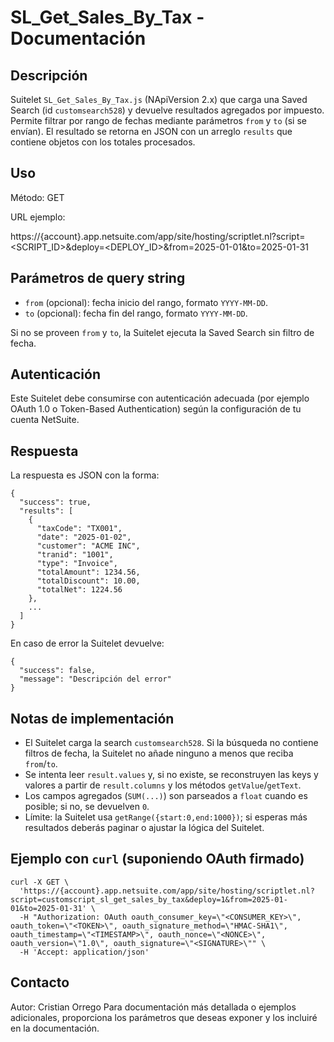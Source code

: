 # SL_Get_Sales_By_Tax - Documentación

Descripción
-----------
Suitelet `SL_Get_Sales_By_Tax.js` (NApiVersion 2.x) que carga una Saved Search (id `customsearch528`) y devuelve resultados agregados por impuesto. Permite filtrar por rango de fechas mediante parámetros `from` y `to` (si se envían). El resultado se retorna en JSON con un arreglo `results` que contiene objetos con los totales procesados.

Uso
---
Método: GET

URL ejemplo:

https://{account}.app.netsuite.com/app/site/hosting/scriptlet.nl?script=<SCRIPT_ID>&deploy=<DEPLOY_ID>&from=2025-01-01&to=2025-01-31

Parámetros de query string
--------------------------
- `from` (opcional): fecha inicio del rango, formato `YYYY-MM-DD`.
- `to` (opcional): fecha fin del rango, formato `YYYY-MM-DD`.

Si no se proveen `from` y `to`, la Suitelet ejecuta la Saved Search sin filtro de fecha.

Autenticación
-------------
Este Suitelet debe consumirse con autenticación adecuada (por ejemplo OAuth 1.0 o Token-Based Authentication) según la configuración de tu cuenta NetSuite.

Respuesta
---------
La respuesta es JSON con la forma:

```
{
  "success": true,
  "results": [
    {
      "taxCode": "TX001",
      "date": "2025-01-02",
      "customer": "ACME INC",
      "tranid": "1001",
      "type": "Invoice",
      "totalAmount": 1234.56,
      "totalDiscount": 10.00,
      "totalNet": 1224.56
    },
    ...
  ]
}
```

En caso de error la Suitelet devuelve:

```
{
  "success": false,
  "message": "Descripción del error"
}
```

Notas de implementación
-----------------------
- El Suitelet carga la search `customsearch528`. Si la búsqueda no contiene filtros de fecha, la Suitelet no añade ninguno a menos que reciba `from`/`to`.
- Se intenta leer `result.values` y, si no existe, se reconstruyen las keys y valores a partir de `result.columns` y los métodos `getValue`/`getText`.
- Los campos agregados (`SUM(...)`) son parseados a `float` cuando es posible; si no, se devuelven `0`.
- Límite: la Suitelet usa `getRange({start:0,end:1000})`; si esperas más resultados deberás paginar o ajustar la lógica del Suitelet.

Ejemplo con `curl` (suponiendo OAuth firmado)
--------------------------------------------
```
curl -X GET \
  'https://{account}.app.netsuite.com/app/site/hosting/scriptlet.nl?script=customscript_sl_get_sales_by_tax&deploy=1&from=2025-01-01&to=2025-01-31' \
  -H "Authorization: OAuth oauth_consumer_key=\"<CONSUMER_KEY>\", oauth_token=\"<TOKEN>\", oauth_signature_method=\"HMAC-SHA1\", oauth_timestamp=\"<TIMESTAMP>\", oauth_nonce=\"<NONCE>\", oauth_version=\"1.0\", oauth_signature=\"<SIGNATURE>\"" \
  -H 'Accept: application/json'
```

Contacto
--------
Autor: Cristian Orrego
Para documentación más detallada o ejemplos adicionales, proporciona los parámetros que deseas exponer y los incluiré en la documentación.
